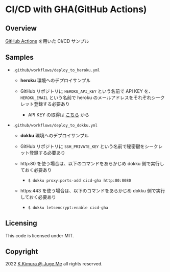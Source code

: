 # CI/CD with GHA(GitHub Actions)


## Overview

[GitHub Actions](https://docs.github.com/ja/actions/learn-github-actions) を用いた CI/CD サンプル


## Samples

- `.github/workflows/deploy_to_heroku.yml`

  - **heroku** 環境へのデプロイサンプル

  - GitHub リポジトリに `HEROKU_API_KEY` という名前で API KEY を、`HEROKU_EMAIL` という名前で heroku のメールアドレスをそれぞれシークレット登録する必要あり

    - API KEY の取得は [こちら](https://dashboard.heroku.com/account) から


- `.github/workflows/deploy_to_dokku.yml`

  - **dokku** 環境へのデプロイサンプル

  - GitHub リポジトリに `SSH_PRIVATE_KEY` という名前で秘密鍵をシークレット登録する必要あり

  - http:80 を使う場合は、以下のコマンドをあらかじめ dokku 側で実行しておく必要あり

    - `$ dokku proxy:ports-add cicd-gha http:80:8080`

  - https:443 を使う場合は、以下のコマンドをあらかじめ dokku 側で実行しておく必要あり

    - `$ dokku letsencrypt:enable cicd-gha`


## Licensing

This code is licensed under MIT.


## Copyright

2022  [K.Kimura @ Juge.Me](https://github.com/dotnsf) all rights reserved.
